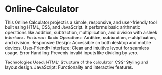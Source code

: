 # Online-Calculator
This Online Calculator project is a simple, responsive, and user-friendly tool built using HTML, CSS, and JavaScript. It performs basic arithmetic operations like addition, subtraction, multiplication, and division with a sleek interface .
Features :
Basic Operations: Addition, subtraction, multiplication, and division.
Responsive Design: Accessible on both desktop and mobile devices.
User-Friendly Interface: Clean and intuitive layout for seamless usage.
Error Handling: Prevents invalid inputs like dividing by zero.

Technologies Used: 
HTML: Structure of the calculator.
CSS: Styling and layout design.
JavaScript: Functionality and interactive features.
